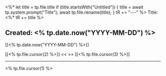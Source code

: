 
<%*
  let title = tp.file.title
  if (title.startsWith("Untitled")) {
    title = await tp.system.prompt("Title");
    await tp.file.rename(title);
  } 
  tR += "---" %>
Title:  <%* tR += title %>

Created: <% tp.date.now("YYYY-MM-DD") %>
---
 [[<% tp.date.now("YYYY-MM-DD") %>]]

 [[<% tp.file.cursor(2) %>]] << >> [[<% tp.file.cursor(3) %>]]
 
---
<% tp.file.cursor(1) %>
```